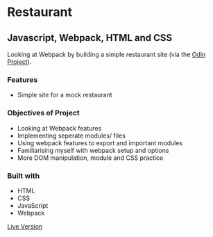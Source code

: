 # Restaurant

## Javascript, Webpack, HTML and CSS

Looking at Webpack by building a simple restaurant site (via the [Odin Project](https://www.theodinproject.com/paths/full-stack-ruby-on-rails/courses/javascript/lessons/restaurant-page)).

### Features
  - Simple site for a mock restaurant

### Objectives of Project
  - Looking at Webpack features
  - Implementing seperate modules/ files
  - Using webpack features to export and important modules
  - Familiarising myself with webpack setup and options
  - More DOM manipulation, module and CSS practice

### Built with
  - HTML
  - CSS
  - JavaScript
  - Webpack

  [Live Version](https://kyu931.github.io/Restaurant-Page/)